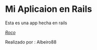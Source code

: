 # Mi Aplicaion en Rails

Esta es una app hecha en rails 

[*Roco*](https://www.google.com)

Realizado por : Albeiro88
